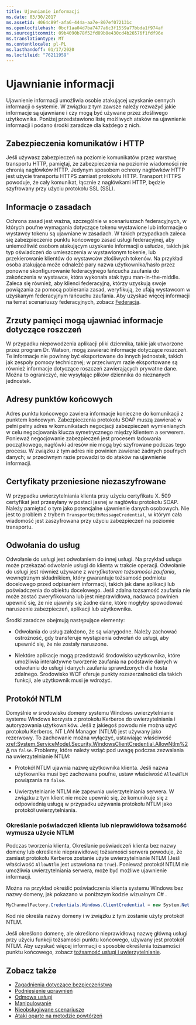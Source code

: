 ```yaml
---
title: Ujawnianie informacji
ms.date: 03/30/2017
ms.assetid: 4064c89f-afa6-444a-aa7e-807ef072131c
ms.openlocfilehash: 0bcf1aa04d7ba7477a6c3f1559a77bbda1f974af
ms.sourcegitcommit: 09b4090b78f52fd09b0e430cd4b26576f1fdf96e
ms.translationtype: MT
ms.contentlocale: pl-PL
ms.lasthandoff: 01/17/2020
ms.locfileid: "76211959"
---
```

# <a name="information-disclosure"></a>Ujawnianie informacji

Ujawnienie informacji umożliwia osobie atakującej uzyskanie cennych informacji o systemie. W związku z tym zawsze należy rozważyć jakie informacje są ujawniane i czy mogą być używane przez złośliwego użytkownika. Poniżej przedstawiono listę możliwych ataków na ujawnienie informacji i podano środki zaradcze dla każdego z nich.

## <a name="message-security-and-http"></a>Zabezpieczenia komunikatów i HTTP

Jeśli używasz zabezpieczeń na poziomie komunikatów przez warstwę transportu HTTP, pamiętaj, że zabezpieczenia na poziomie wiadomości nie chronią nagłówków HTTP. Jedynym sposobem ochrony nagłówków HTTP jest użycie transportu HTTPS zamiast protokołu HTTP. Transport HTTPS powoduje, że cały komunikat, łącznie z nagłówkami HTTP, będzie szyfrowany przy użyciu protokołu SSL (SSL).

## <a name="policy-information"></a>Informacje o zasadach

Ochrona zasad jest ważna, szczególnie w scenariuszach federacyjnych, w których poufne wymagania dotyczące tokenu wystawione lub informacje o wystawcy tokenu są ujawniane w zasadach. W takich przypadkach zaleca się zabezpieczenie punktu końcowego zasad usługi federacyjnej, aby uniemożliwić osobom atakującym uzyskanie informacji o usłudze, takich jak typ oświadczeń do umieszczenia w wystawionym tokenie, lub przekierowanie klientów do wystawców złośliwych tokenów. Na przykład osoba atakująca może odnaleźć pary nazwa użytkownika/hasło przez ponowne skonfigurowanie federacyjnego łańcucha zaufania do zakończenia w wystawce, która wykonała atak typu man-in-the-middle. Zaleca się również, aby klienci federacyjną, którzy uzyskują swoje powiązania za pomocą pobierania zasad, weryfikują, że ufają wystawcom w uzyskanym federacyjnym łańcuchu zaufania. Aby uzyskać więcej informacji na temat scenariuszy federacyjnych, zobacz [Federacja](../../../../docs/framework/wcf/feature-details/federation.md).

## <a name="memory-dumps-can-reveal-claim-information"></a>Zrzuty pamięci mogą ujawniać informacje dotyczące roszczeń

W przypadku niepowodzenia aplikacji pliki dziennika, takie jak utworzone przez program Dr. Watson, mogą zawierać informacje dotyczące roszczeń. Te informacje nie powinny być eksportowane do innych jednostek, takich jak zespoły pomocy technicznej; w przeciwnym razie eksportowane są również informacje dotyczące roszczeń zawierających prywatne dane. Można to ograniczyć, nie wysyłając plików dziennika do nieznanych jednostek.

## <a name="endpoint-addresses"></a>Adresy punktów końcowych

Adres punktu końcowego zawiera informacje konieczne do komunikacji z punktem końcowym. Zabezpieczenia protokołu SOAP muszą zawierać w pełni pełny adres w komunikatach negocjacji zabezpieczeń wymienianych w celu negocjowania klucza symetrycznego między klientem a serwerem. Ponieważ negocjowanie zabezpieczeń jest procesem ładowania początkowego, nagłówki adresów nie mogą być szyfrowane podczas tego procesu. W związku z tym adres nie powinien zawierać żadnych poufnych danych; w przeciwnym razie prowadzi to do ataków na ujawnienie informacji.

## <a name="certificates-transferred-unencrypted"></a>Certyfikaty przeniesione niezaszyfrowane

W przypadku uwierzytelniania klienta przy użyciu certyfikatu X. 509 certyfikat jest przesyłany w postaci jasnej w nagłówku protokołu SOAP. Należy pamiętać o tym jako potencjalne ujawnienie danych osobowych. Nie jest to problem z trybem `TransportWithMessageCredential`, w którym cała wiadomość jest zaszyfrowana przy użyciu zabezpieczeń na poziomie transportu.

## <a name="service-references"></a>Odwołania do usług

Odwołanie do usługi jest odwołaniem do innej usługi. Na przykład usługa może przekazać odwołanie usługi do klienta w trakcie operacji. Odwołanie do usługi jest również używane z *weryfikatorem tożsamości zaufania*, wewnętrznym składnikiem, który gwarantuje tożsamość podmiotu docelowego przed odpisaniem informacji, takich jak dane aplikacji lub poświadczenia do obiektu docelowego. Jeśli zdalna tożsamość zaufania nie może zostać zweryfikowana lub jest nieprawidłowa, nadawca powinien upewnić się, że nie ujawniły się żadne dane, które mogłyby spowodować naruszenie zabezpieczeń, aplikacji lub użytkownika.

Środki zaradcze obejmują następujące elementy:

- Odwołania do usług założono, że są wiarygodne. Należy zachować ostrożność, gdy transferuje wystąpienia odwołań do usługi, aby upewnić się, że nie zostały naruszone.

- Niektóre aplikacje mogą przedstawić środowisko użytkownika, które umożliwia interaktywne tworzenie zaufania na podstawie danych w odwołaniu do usługi i danych zaufania sprawdzonych dla hosta zdalnego. Środowisko WCF oferuje punkty rozszerzalności dla takich funkcji, ale użytkownik musi je wdrożyć.

## <a name="ntlm"></a>Protokół NTLM

Domyślnie w środowisku domeny systemu Windows uwierzytelnianie systemu Windows korzysta z protokołu Kerberos do uwierzytelniania i autoryzowania użytkowników. Jeśli z jakiegoś powodu nie można użyć protokołu Kerberos, NT LAN Manager (NTLM) jest używany jako rezerwowy. To zachowanie można wyłączyć, ustawiając właściwość <xref:System.ServiceModel.Security.WindowsClientCredential.AllowNtlm%2A> na `false`. Problemy, które należy wziąć pod uwagę podczas zezwalania na uwierzytelnianie NTLM:

- Protokół NTLM ujawnia nazwę użytkownika klienta. Jeśli nazwa użytkownika musi być zachowana poufne, ustaw właściwość `AllowNTLM` powiązania na `false`.

- Uwierzytelnianie NTLM nie zapewnia uwierzytelniania serwera. W związku z tym klient nie może upewnić się, że komunikuje się z odpowiednią usługą w przypadku używania protokołu NTLM jako protokół uwierzytelniania.

### <a name="specifying-client-credentials-or-invalid-identity-forces-ntlm-usage"></a>Określanie poświadczeń klienta lub nieprawidłowa tożsamość wymusza użycie NTLM

Podczas tworzenia klienta, Określanie poświadczeń klienta bez nazwy domeny lub określenie nieprawidłowej tożsamości serwera powoduje, że zamiast protokołu Kerberos zostanie użyte uwierzytelnianie NTLM (Jeśli właściwość `AllowNtlm` jest ustawiona na `true`). Ponieważ protokół NTLM nie umożliwia uwierzytelniania serwera, może być możliwe ujawnienie informacji.

Można na przykład określić poświadczenia klienta systemu Windows bez nazwy domeny, jak pokazano w poniższym kodzie wizualnym C# .

```csharp
MyChannelFactory.Credentials.Windows.ClientCredential = new System.Net.NetworkCredential("username", "password");
```

Kod nie określa nazwy domeny i w związku z tym zostanie użyty protokół NTLM.

Jeśli określono domenę, ale określono nieprawidłową nazwę główną usługi przy użyciu funkcji tożsamości punktu końcowego, używany jest protokół NTLM. Aby uzyskać więcej informacji o sposobie określenia tożsamości punktu końcowego, zobacz [tożsamość usługi i uwierzytelnianie](../../../../docs/framework/wcf/feature-details/service-identity-and-authentication.md).

## <a name="see-also"></a>Zobacz także

- [Zagadnienia dotyczące bezpieczeństwa](../../../../docs/framework/wcf/feature-details/security-considerations-in-wcf.md)
- [Podniesienie uprawnień](../../../../docs/framework/wcf/feature-details/elevation-of-privilege.md)
- [Odmowa usługi](../../../../docs/framework/wcf/feature-details/denial-of-service.md)
- [Manipulowanie](../../../../docs/framework/wcf/feature-details/tampering.md)
- [Nieobsługiwane scenariusze](../../../../docs/framework/wcf/feature-details/unsupported-scenarios.md)
- [Ataki oparte na metodzie powtórzeń](../../../../docs/framework/wcf/feature-details/replay-attacks.md)

